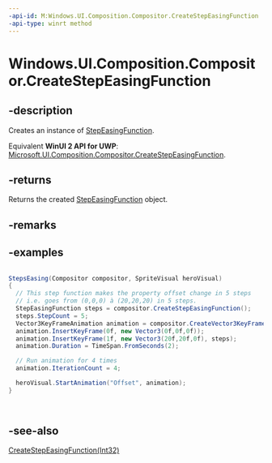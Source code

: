 ```yaml
---
-api-id: M:Windows.UI.Composition.Compositor.CreateStepEasingFunction
-api-type: winrt method
---
```


<!-- Method syntax
public Windows.UI.Composition.StepEasingFunction CreateStepEasingFunction()
-->

# Windows.UI.Composition.Compositor.CreateStepEasingFunction

## -description
Creates an instance of [StepEasingFunction](stepeasingfunction.md).

Equivalent **WinUI 2 API for UWP**: [Microsoft.UI.Composition.Compositor.CreateStepEasingFunction](/windows/winui/api/microsoft.ui.composition.compositor.createstepeasingfunction).

## -returns
Returns the created [StepEasingFunction](stepeasingfunction.md) object.

## -remarks

## -examples
```csharp

StepsEasing(Compositor compositor, SpriteVisual heroVisual) 
{ 
  // This step function makes the property offset change in 5 steps  
  // i.e. goes from (0,0,0) à (20,20,20) in 5 steps. 
  StepEasingFunction steps = compositor.CreateStepEasingFunction(); 
  steps.StepCount = 5; 
  Vector3KeyFrameAnimation animation = compositor.CreateVector3KeyFrameAnimation(); 
  animation.InsertKeyFrame(0f, new Vector3(0f,0f,0f)); 
  animation.InsertKeyFrame(1f, new Vector3(20f,20f,0f), steps); 
  animation.Duration = TimeSpan.FromSeconds(2); 

  // Run animation for 4 times 
  animation.IterationCount = 4; 

  heroVisual.StartAnimation("Offset", animation); 
} 
         
         
```



## -see-also
[CreateStepEasingFunction(Int32)](compositor_createstepeasingfunction_694397864.md)
